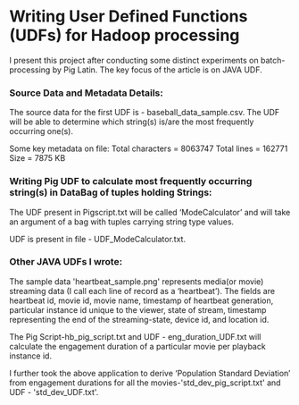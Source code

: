 # Writing User Defined Functions (UDFs) for Hadoop processing

I present this project after conducting some distinct experiments on batch-processing by Pig Latin. The key focus of the article is on JAVA UDF.

### Source Data and Metadata Details:

The source data for the first UDF is - baseball_data_sample.csv. The UDF will be able to determine which string(s) is/are the most frequently occurring one(s).
 
Some key metadata on file:
Total characters = 8063747
Total lines = 162771
Size = 7875 KB


### Writing Pig UDF to calculate most frequently occurring string(s) in DataBag of tuples holding Strings:

The UDF present in Pigscript.txt will be called ‘ModeCalculator’ and will take an argument of a bag with tuples carrying string type values.

UDF is present in file - UDF_ModeCalculator.txt.

### Other JAVA UDFs I wrote:

The sample data 'heartbeat_sample.png' represents media(or movie) streaming data (I call each line of record as a ‘heartbeat’). The fields are heartbeat id, movie id, movie name, timestamp of heartbeat generation, particular instance id unique to the viewer, state of stream, timestamp representing the end of the streaming-state, device id, and location id.

The Pig Script-hb_pig_script.txt and UDF - eng_duration_UDF.txt will calculate the engagement duration of a particular movie per playback instance id. 

I further took the above application to derive ‘Population Standard Deviation’ from engagement durations for all the movies-'std_dev_pig_script.txt' and UDF - 'std_dev_UDF.txt'.
